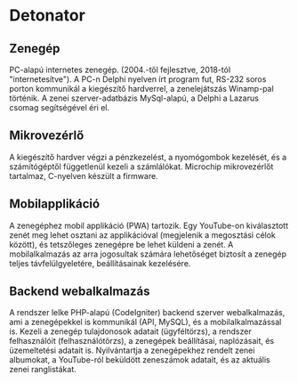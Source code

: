 # Detonator

## Zenegép
PC-alapú internetes zenegép. (2004.-től fejlesztve, 2018-tól "internetesítve"). A PC-n Delphi nyelven írt program fut, RS-232 soros porton kommunikál a kiegészítő hardverrel, a zenelejátszás Winamp-pal történik. A zenei szerver-adatbázis MySql-alapú, a Delphi a Lazarus csomag segítségével éri el.
## Mikrovezérlő
A kiegészítő hardver végzi a pénzkezelést, a nyomógombok kezelését, és a számítógéptől függetlenül kezeli a számlálókat. Microchip mikrovezérlőt tartalmaz, C-nyelven készült a firmware.
## Mobilapplikáció
A zenegéphez mobil applikáció (PWA) tartozik. Egy YouTube-on kiválasztott zenét meg lehet osztani az applikációval (megjelenik a megosztási célok között), és tetszőleges zenegépre be lehet küldeni a zenét. A mobilalkalmazás az arra jogosultak számára lehetőséget biztosít a zenegép teljes távfelülgyeletére, beállításainak kezelésére.
## Backend webalkalmazás
A rendszer lelke PHP-alapú (CodeIgniter) backend szerver webalkalmazás, ami a zenegépekkel is kommunikál (API, MySQL), és a mobilalkalmazással is. Kezeli a zenegép tulajdonosok adatait (ügyféltörzs), a rendszer felhasználóit (felhasználótörzs), a zenegépek beállításai, naplózásait, és üzemeltetési adatait is. Nyilvántartja a zenegépekhez rendelt zenei albumokat, a YouTube-ról beküldött zeneszámok adatait, és az aktuális zenei ranglistákat.
